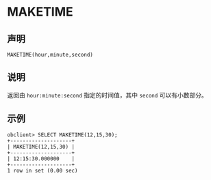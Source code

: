 MAKETIME
=============================



声明
-----------------------

```unknow
MAKETIME(hour,minute,second)
```



说明
-----------------------

返回由 `hour:minute:second` 指定的时间值，其中 `second` 可以有小数部分。

示例
-----------------------

```unknow
obclient> SELECT MAKETIME(12,15,30);
+--------------------+
| MAKETIME(12,15,30) |
+--------------------+
| 12:15:30.000000    |
+--------------------+
1 row in set (0.00 sec)
```
